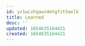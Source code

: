 ```yaml
---
id: yz1wczhqawz4mtgfzt5eelk
title: Learned
desc: ''
updated: 1654635164421
created: 1654635164421
---
```



